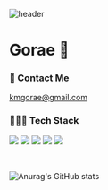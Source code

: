![header](https://capsule-render.vercel.app/api?type=waving&color=0:92fe9d,100:00c9ff)
<h1>Gorae 🐳</h1>
<h3>💌 Contact Me</h3>
<a href="mailto:kmgorae@gmail.com"> kmgorae@gmail.com</a>
<h3>👩🏻‍💻 Tech Stack</h3>

<img src="https://img.shields.io/badge/HTML5-E34F26?style-for-the-badge&logo=HTML5&logoColor=white"/> <img src="https://img.shields.io/badge/JavaScript-F7DF1E?style-for-the-badge&logo=JavaScript&logoColor=white"/> <img src="https://img.shields.io/badge/React-61DAFB?style-for-the-badge&logo=React&logoColor=white"/> <img src="https://img.shields.io/badge/CSS3-1572B6?style-for-the-badge&logo=CSS3&logoColor=white"/> <img src="https://img.shields.io/badge/Scss-CC6699?style-for-the-badge&logo=Sass&logoColor=white"/>

</br>

![Anurag's GitHub stats](https://github-readme-stats.vercel.app/api?username=kimmsoll&show_icons=true&theme=tokyonight)
